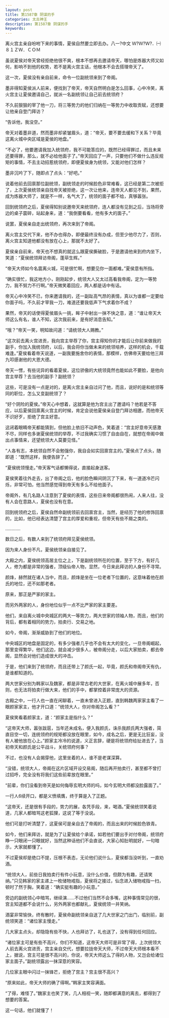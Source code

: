 ```yaml
---
layout: post
title: 第1587章 阴谋的手
categories: 太古神王
description: 第1587章 阴谋的手
keywords:
---
```


离火宫主亲自吩咐下来的事情，夏侯自然要立即去办。八一?中文 Ｗ?Ｗ?Ｗ?．㈠８１ＺＷ．ＣＯＭ

虽说夏侯对帝天曾经拒绝他很不爽，根本不想再去邀请帝天，哪怕是炼器大师又如何，影响不到他的权势，若不是离火宫主话，他根本不会去搭理帝天了。

这一次，夏侯没有亲自前来，命令一位副统领来到了帝阁。

墨非得知夏侯派人前来，便找到了帝天，帝天自然明白是怎么回事，心中冷笑，离火宫主让夏侯邀请自己，就派一名副统领让自己前去统领府？

不久前狠狠的宰了他一刀，将三等势力的他们归纳在一等势力中收取贡赋，还想要让他亲自登门拜访？

“告诉他，我没空。”

帝天对着墨非道，然而墨非却紧皱眉头，道：“帝天，要不要去缓和下关系？毕竟这离火城中央区域是夏侯的地盘。”

“不必了，他要邀请我加入统领府，我不可能答应的，既然已经得罪过，而且未来还要得罪，那么，就不必给他面子了。”帝天回应了一声，只要他们不做什么违反规矩的事情，不去主动招惹统领府，即便夏侯身为统领，又能对他们怎样？

墨非沉吟了下，随即点了点头：“好吧。”

说着他前去回禀那位副统领，副统领走的时候脸色非常难看，这已经是第二次被拒了，上次夏侯统领亲自找帝天被拒绝，这一次让他来，连帝天人都见不到，果然，成为炼器大师了，就是不一样，名气大了，统领的面子都不给，真够嚣张。

回到统领府之后，夏侯得知别说邀帝天来统领府，连人都没有见到之后，当场将旁边的桌子震碎，站起身来，道：“我倒要看看，他有多大的面子。”

说罢，夏侯亲自走出统领府，再次来到了帝阁。

离火宫主交代下来，他不办也得办，即便最终没有办成，但至少他尽力了，否则，离火宫主知道他都没有放在心上，那就不太好了。

夏侯亲自前来，帝天也不想真的就这么跟夏侯撕破脸，于是邀请他来到府内坐下，笑道：“夏侯统领拜访帝阁，蓬荜生辉。”

“帝天大师如今名震离火城，可是很忙啊，想要见你一面都难。”夏侯意有所指。

“确实很忙，我这地方小，刚刚起步，统领大人又太过高看我帝阁，定为一等势力，我不努力不行啊。”帝天微笑着回应，两人都是话中有话。

帝天心中冷笑不已，你来邀请我的，还一副趾高气昂的表情，真以为谁都一定要给你面子吗，不久前才宰我一刀，难道还要我低声下气求着你不成？

果然，帝天的话使得夏侯眉头一挑，眸子中射出一抹不快之意，道：“谁让帝天大师这么有名，谁人不知，这次我前来，是有好消息告知。”

“哦？”帝天一笑，明知故问道：“请统领大人赐教。”

“这次前去离火宫进贡，我向宫主举荐了你，宫主得知你的才能后让你前来做我的副手，你加入我统领府，以后，我会将你当做未来的统领培养，这样的机会，千载难逢。”夏侯看着帝天说道，一副我要施舍你的表情，那模样，仿佛帝天要给他三拜九叩感谢他的大恩大德。

帝天一愣，有些诧异的看着夏侯，这位骄傲的大统领竟然也能如此不要脸，是他向宫主举荐？去当他的副手？副统领？

这些，可是没有一点是对的，是离火宫主亲自过问了他，而且，说好的是和统领等同的职位，怎么又变副统领了？

“好个阴险的夏侯。”帝天心中想着，这就算是他为宫主出了邀请吗？他若是不答应，以后夏侯回禀离火宫主的时候，肯定会说他夏侯亲自登门拜访相邀，而他帝天不识好歹，拒绝了宫主好意。

这闭着眼睛帝天都能猜到，但他脸上依旧不动声色，笑着道：“宫主好意帝天感激不尽，同样也多谢夏侯统领的举荐，不过我确实习惯了自由自在，就想在帝阁中做出点事情来，还望统领大人莫要见怪。”

“人各有志，本统领自然不会勉强你，我自会如实回禀宫主的。”夏侯点了点头，随即道：“既然这样，我便告辞了。”

“夏侯统领慢走。”帝天客气话都懒得说，直接起身送客。

夏侯笑着往外走去，出了帝阁之后，他的脸色瞬间阴沉了下来，有一道道冷芒闪烁，非常可怕，他当然感觉得到帝天有多么不给他面子。

帝阁外，有几名路人注意到了夏侯的表情，这些日来帝阁都很热闹，人来人往，没有人会在意路人，夏侯也没有在意。

回到统领府之后，夏侯自然命副统领前去回禀宫主，当然，是经历了他的修饰回禀的，比如，他已经表达清楚了宫主的厚爱和重视，但帝天有些不屑之类的。

…………

数日之后，有数人来到了统领府拜见夏侯统领。

因为来人身份不凡，夏侯统领亲自接见了。

大殿之内，夏侯统领高居主位之上，下是副统领所在的位置，至于下方，有好几人，修为都是非常的强者，顶级仙帝人物，显然，今日来此拜访的人身份不寻常。

颜烽，赫然就在诸人当中，而且，颜烽是坐在一位老者下位置的，这意味着他在颜氏的地位，还不如那老者。

原来，那正是严家的家主。

而另外两家的人，身份地位似乎一点不比严家的家主要差。

他们，来自离火城中央城区的两大一等势力，两大世家的领袖人物，而且，他们的背后，都有着相同的势力，拍卖行、交易之地。

如今，帝阁，渐渐威胁到了他们的地位。

中央城区的地盘是固定的，有多少强者几乎也不会有太大的变化，一旦帝阁崛起，那里变得繁华，他们这边，就会减少很多人，被帝阁分走，以后大家拍卖，都去帝阁，显然会对他们造成很大的冲击。

于是，他们来到了统领府，而且还带上了颜氏一起，毕竟，颜氏和帝阁帝天有仇，是谁都知道的。

两大世家分别为韩家以及魏家，都是非常古老的大世家，在离火城中展多年，否则，也无法将拍卖行做大来，他们的手中，都掌控着非常庞大的资源。

古殿之中，一行人也一直在闲聊着，一直未曾进入正题，直到韩魏两家家主看了一眼颜家家主，他才开口道：“统领大人，你对帝阁怎么看？”

夏侯笑看着颜家主，道：“颜家主是指什么？”

“这帝天大师，嚣张跋扈，当年还未成名，便入我颜氏，诛杀我颜氏两大强者，简直目空一切，连统领府的规矩都没放在眼里，如今，成名之后，更是无比狂妄，没有人被他放在心上。”颜家主冷冷的说道，义正言辞，硬是将统领府给扯进去了，当初帝天和颜氏是公平战斗，关统领府何事？

不过，也没有人会揭穿他，这里坐着的人，谁不是老谋深算。

“没错，统领大人，帝阁在这片区域开设交易阁，随后再开拍卖行，甚至都不曾打过招呼，完全没有将我们这些前辈放在眼里。”

“前辈，你们没看到帝天是如何侮辱玄明大师的吗，如今玄明大师都没脸露面了。”

一行人6续开口，都是义愤填膺，终于算是入了正题。

“这帝天，还是很有手段的，势力的展，各凭手段，来，喝酒。”夏侯统领笑着说道，几家人都暗骂这老狐狸，这说了等于没说。

他们可是打听清楚了，这夏侯可是亲自去了帝阁的，而且出来的时候脸色铁青。

如今，他们来拜访，就是为了让夏侯给个承诺，如若他们要出手对付帝阁，统领府睁一只眼闭一只眼就好，当然这种话他们不会直说，大家心知肚明就好，一句暗示，大家就都懂了。

不过夏侯却是绝口不提，压根不表态，无论他们说什么，夏侯都当没听到，一直劝酒。

“统领大人，前些日我拍卖行有件小玩意，没什么价值，但颇为有趣，还请笑纳。”只见韩家的家主递上一枚储物戒指，夏侯将之接过，仙念进入储物戒指一扫，顿时了然于胸，笑着道：“确实挺有趣的小玩意。”

旁边的副统领心中暗骂，继续演……不过他们当然不会多嘴，这种事情常见的很，宫主知道都不会说什么，另外两家也都献礼，夏侯统领一并笑纳。

酒宴非常愉快，终有散时，夏侯命副统领亲自送了几大世家之门出门，临别前，副统领笑道：“诸位家主慢走。”

几大家主点头，却隐隐有些不快，人也拜访了，礼也送了，没有得到任何回应。

“诸位家主可是有些不高兴，你们不知道，这帝天大师可是非常了得，上次统领大人前去离火宫进贡，宫主亲自交代，想要拉拢帝天大师，不过帝天大师根本看不上，据说，宫主可是很不高兴的，你说，帝天大师这么了得的人物，又岂会给诸位家主面子。”副统领露出一抹深意的笑容。

几位家主眼中闪过一抹锋芒，拒绝了宫主？宫主很不高兴？

“原来如此，帝天大师的确了得啊。”韩家主笑容满面。

“了得，难怪了。”魏家主也笑了笑，几人相视一笑，随即都满意的离去，都得到了想要的答案。

这一句话，他们就懂了！
